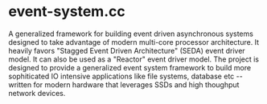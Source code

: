 # event-system.cc

A generalized framework for building event driven asynchronous systems designed to take advantage of modern multi-core processor architecture. It heavily favors "Stagged Event Driven Architecture" (SEDA) event driver model. It can also be used as a "Reactor" event driver model. The project is designed to provide a generalized event system framework to build more sophiticated IO intensive applications like file systems, database etc -- written for modern hardware that leverages SSDs and high thoughput network devices.
